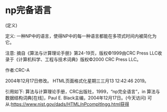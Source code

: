 # np完备语言


(定义)



定义:
一种NP中的语言，使得NP中的每一种语言都能在多项式时间内被简化为它。



注意:
摘自《算法与计算理论手册》第24-19页，版权©1999由CRC Press LLC收录于《计算机科学、工程与技术词典》版权©2000 CRC Press LLC。


作者:CRC-A







2004年12月17日修改。
HTML页面格式化星期三三月13 12:42:46 2019。



引用如下:
算法与计算理论手册，CRC出版社，1999，“np完全语言”，in
算法与数据结构词典[在线]，Paul E. Black主编，2004年12月17日。(今天访问)
可从:https://www.nist.gov/dads/HTML/nPcompltlngg.html获得
